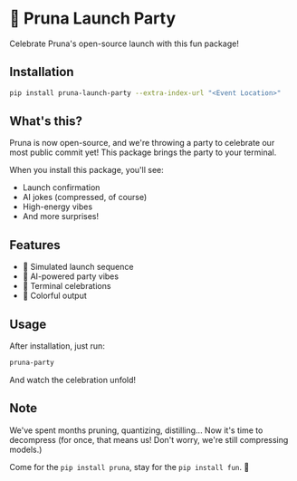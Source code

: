 # 🎉 Pruna Launch Party

Celebrate Pruna's open-source launch with this fun package!

## Installation

```bash
pip install pruna-launch-party --extra-index-url "<Event Location>"
```

## What's this?

Pruna is now open-source, and we're throwing a party to celebrate our most public commit yet! This package brings the party to your terminal.

When you install this package, you'll see:
- Launch confirmation
- AI jokes (compressed, of course)
- High-energy vibes
- And more surprises!

## Features

- 🚀 Simulated launch sequence
- 🤖 AI-powered party vibes
- 🎵 Terminal celebrations
- 🎨 Colorful output

## Usage

After installation, just run:

```bash
pruna-party
```

And watch the celebration unfold!

## Note

We've spent months pruning, quantizing, distilling... Now it's time to decompress (for once, that means us! Don't worry, we're still compressing models.)

Come for the `pip install pruna`, stay for the `pip install fun`. 🎉 